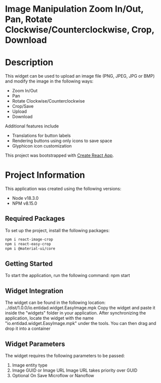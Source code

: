 # Image Manipulation Zoom In/Out, Pan, Rotate Clockwise/Counterclockwise, Crop, Download

# Description

This widget can be used to upload an image file (PNG, JPEG, JPG or BMP) and modify the image in the following ways: 
- Zoom In/Out
- Pan
- Rotate Clockwise/Counterclockwise
- Crop/Save
- Upload
- Download

Additional features include

- Translations for button labels
- Rendering buttons using only icons to save space
- Glyphicon icon customization

This project was bootstrapped with [Create React App](https://github.com/facebook/create-react-app).

# Project Information

This application was created using the following versions:
- Node v18.3.0
- NPM  v8.15.0

## Required Packages

To set up the project, install the following packages:
```bash
npm i react-image-crop
npm i react-easy-crop
npm i @material-ui/core
```

## Getting Started

To start the application, run the following command:
npm start

## Widget Integration
The widget can be found in the following location:
../dist/1.0.0/io.entidad.widget.EasyImage.mpk
Copy the widget and paste it inside the "widgets" folder in your application. After synchronizing the application, locate the widget with the name "io.entidad.widget.EasyImage.mpk" under the tools. You can then drag and drop it into a container

## Widget Parameters
The widget requires the following parameters to be passed:

1. Image entity type
2. Image GUID or Image URL
   Image URL takes priority over GUID
3. Optional On Save Microflow or Nanoflow
